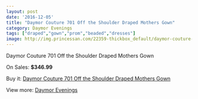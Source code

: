 ```yaml
---
layout: post
date: '2016-12-05'
title: "Daymor Couture 701 Off the Shoulder Draped Mothers Gown"
category: Daymor Evenings
tags: ["draped","gown","prom","beaded","dresses"]
image: http://img.princessan.com/22359-thickbox_default/daymor-couture-701-off-the-shoulder-draped-mothers-gown.jpg
---
```

Daymor Couture 701 Off the Shoulder Draped Mothers Gown

On Sales: **$346.99**
<a href="https://www.princessan.com/en/daymor-evenings/10189-daymor-couture-701-off-the-shoulder-draped-mothers-gown.html"><amp-img layout="responsive" width="600" height="600" src="//img.princessan.com/22359-thickbox_default/daymor-couture-701-off-the-shoulder-draped-mothers-gown.jpg" alt="Daymor Couture 701 Off the Shoulder Draped Mothers Gown 0" /></a>
<a href="https://www.princessan.com/en/daymor-evenings/10189-daymor-couture-701-off-the-shoulder-draped-mothers-gown.html"><amp-img layout="responsive" width="600" height="600" src="//img.princessan.com/22360-thickbox_default/daymor-couture-701-off-the-shoulder-draped-mothers-gown.jpg" alt="Daymor Couture 701 Off the Shoulder Draped Mothers Gown 1" /></a>

Buy it: [Daymor Couture 701 Off the Shoulder Draped Mothers Gown](https://www.princessan.com/en/daymor-evenings/10189-daymor-couture-701-off-the-shoulder-draped-mothers-gown.html "Daymor Couture 701 Off the Shoulder Draped Mothers Gown")

View more: [Daymor Evenings](https://www.princessan.com/en/17-daymor-evenings "Daymor Evenings")